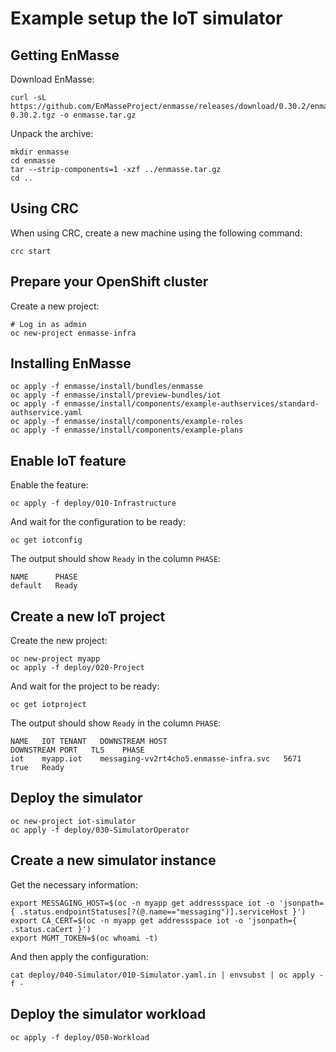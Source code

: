 # Example setup the IoT simulator

## Getting EnMasse

Download EnMasse:

    curl -sL https://github.com/EnMasseProject/enmasse/releases/download/0.30.2/enmasse-0.30.2.tgz -o enmasse.tar.gz

Unpack the archive:

    mkdir enmasse
    cd enmasse
    tar --strip-components=1 -xzf ../enmasse.tar.gz
    cd ..

## Using CRC

When using CRC, create a new machine using the following command:

    crc start

## Prepare your OpenShift cluster

Create a new project:

    # Log in as admin
    oc new-project enmasse-infra

## Installing EnMasse

    oc apply -f enmasse/install/bundles/enmasse
    oc apply -f enmasse/install/preview-bundles/iot
    oc apply -f enmasse/install/components/example-authservices/standard-authservice.yaml
    oc apply -f enmasse/install/components/example-roles
    oc apply -f enmasse/install/components/example-plans

## Enable IoT feature

Enable the feature:

    oc apply -f deploy/010-Infrastructure

And wait for the configuration to be ready:

    oc get iotconfig

The output should show `Ready` in the column `PHASE`:

    NAME      PHASE
    default   Ready

## Create a new IoT project

Create the new project:

    oc new-project myapp
    oc apply -f deploy/020-Project

And wait for the project to be ready:

    oc get iotproject

The output should show `Ready` in the column `PHASE`:

    NAME   IOT TENANT   DOWNSTREAM HOST                          DOWNSTREAM PORT   TLS    PHASE
    iot    myapp.iot    messaging-vv2rt4cho5.enmasse-infra.svc   5671              true   Ready

## Deploy the simulator

    oc new-project iot-simulator
    oc apply -f deploy/030-SimulatorOperator

## Create a new simulator instance

Get the necessary information:

    export MESSAGING_HOST=$(oc -n myapp get addressspace iot -o 'jsonpath={ .status.endpointStatuses[?(@.name=="messaging")].serviceHost }')
    export CA_CERT=$(oc -n myapp get addressspace iot -o 'jsonpath={ .status.caCert }')
    export MGMT_TOKEN=$(oc whoami -t)

And then apply the configuration:

    cat deploy/040-Simulator/010-Simulator.yaml.in | envsubst | oc apply -f -

## Deploy the simulator workload

    oc apply -f deploy/050-Workload
